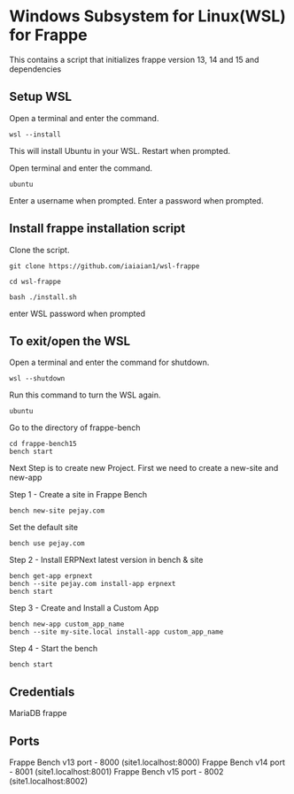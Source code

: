 # Windows Subsystem for Linux(WSL) for Frappe
This contains a script that initializes frappe version 13, 14 and 15 and dependencies

## Setup WSL
Open a terminal and enter the command.
```
wsl --install
```
This will install Ubuntu in your WSL.
Restart when prompted.

Open terminal and enter the command.
```
ubuntu
```
Enter a username when prompted.
Enter a password when prompted.

## Install frappe installation script
Clone the script.
```
git clone https://github.com/iaiaian1/wsl-frappe
```
```
cd wsl-frappe
```
```
bash ./install.sh
```
enter WSL password when prompted

## To exit/open the WSL
Open a terminal and enter the command for shutdown.
```
wsl --shutdown
```
Run this command to turn the WSL again.
```
ubuntu
```
Go to the directory of frappe-bench
```
cd frappe-bench15
bench start
```
Next Step is to create new Project. First we need to create a new-site and new-app

Step 1 - Create a site in Frappe Bench
```
bench new-site pejay.com
```
Set the default site
```
bench use pejay.com
```

Step 2 - Install ERPNext latest version in bench & site
```
bench get-app erpnext
bench --site pejay.com install-app erpnext
bench start
```

Step 3 - Create and Install a Custom App
```
bench new-app custom_app_name
bench --site my-site.local install-app custom_app_name
```

Step 4 - Start the bench
```
bench start
```

## Credentials
MariaDB
frappe

## Ports
Frappe Bench v13 port - 8000 (site1.localhost:8000)
Frappe Bench v14 port - 8001 (site1.localhost:8001)
Frappe Bench v15 port - 8002 (site1.localhost:8002)
